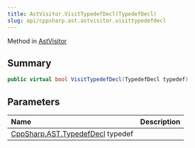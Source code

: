 ```yaml
---
title: AstVisitor.VisitTypedefDecl(TypedefDecl)
slug: api/cppsharp.ast.astvisitor.visittypedefdecl
---
```

Method in [AstVisitor](/api/cppsharp/ast/astvisitor)

## Summary



```csharp
public virtual bool VisitTypedefDecl(TypedefDecl typedef)
```

## Parameters

|Name|Description|
|:---|:---|
|[CppSharp.AST.TypedefDecl](/api/cppsharp/ast/typedefdecl) typedef||

